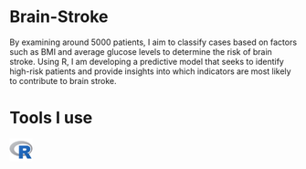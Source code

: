 # Brain-Stroke

By examining around 5000 patients, I aim to classify cases based on factors such as BMI and average glucose levels to determine the risk of brain stroke. Using R, I am developing a predictive model that seeks to identify high-risk patients and provide insights into which indicators are most likely to contribute to brain stroke.

# Tools I use
<div>
  <img src="https://github.com/devicons/devicon/blob/master/icons/r/r-original.svg" title="R" alt="R" width="40" height="40"/>&nbsp;
 
</div>
